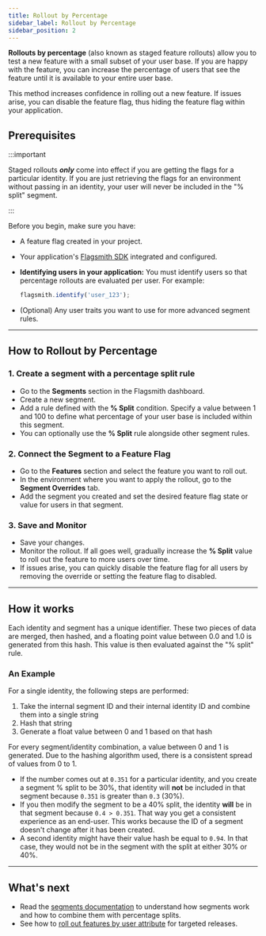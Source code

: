 ```yaml
---
title: Rollout by Percentage
sidebar_label: Rollout by Percentage
sidebar_position: 2
---
```


**Rollouts by percentage** (also known as staged feature rollouts) allow you to test a new feature with a small subset of your user base. If you are happy with the feature, you can increase the percentage of users that see the feature until it is available to your entire user base.

This method increases confidence in rolling out a new feature. If issues arise, you can disable the feature flag, thus hiding the feature flag within your application.

## Prerequisites

:::important

Staged rollouts **_only_** come into effect if you are getting the flags for a particular identity. If you are just retrieving the flags for an environment without passing in an identity, your user will never be included in the "% split" segment.

:::

Before you begin, make sure you have:

- A feature flag created in your project.
- Your application's [Flagsmith SDK](../../clients/index.md) integrated and configured.
- **Identifying users in your application:** You must identify users so that percentage rollouts are evaluated per user. For example:

  ```javascript
  flagsmith.identify('user_123');
  ```

- (Optional) Any user traits you want to use for more advanced segment rules.

---

## How to Rollout by Percentage

### 1. Create a segment with a percentage split rule

- Go to the **Segments** section in the Flagsmith dashboard.
- Create a new segment.
- Add a rule defined with the **% Split** condition. Specify a value between 1 and 100 to define what percentage of your user base is included within this segment.
- You can optionally use the **% Split** rule alongside other segment rules.

### 2. Connect the Segment to a Feature Flag

- Go to the **Features** section and select the feature you want to roll out.
- In the environment where you want to apply the rollout, go to the **Segment Overrides** tab.
- Add the segment you created and set the desired feature flag state or value for users in that segment.

### 3. Save and Monitor

- Save your changes.
- Monitor the rollout. If all goes well, gradually increase the **% Split** value to roll out the feature to more users over time.
- If issues arise, you can quickly disable the feature flag for all users by removing the override or setting the feature flag to disabled.

---

## How it works

Each identity and segment has a unique identifier. These two pieces of data are merged, then hashed, and a floating point value between 0.0 and 1.0 is generated from this hash. This value is then evaluated against the "% split" rule.

### An Example

For a single identity, the following steps are performed:

1. Take the internal segment ID and their internal identity ID and combine them into a single string
2. Hash that string
3. Generate a float value between 0 and 1 based on that hash

For every segment/identity combination, a value between 0 and 1 is generated. Due to the hashing algorithm used, there is a consistent spread of values from 0 to 1.

- If the number comes out at `0.351` for a particular identity, and you create a segment % split to be 30%, that identity will **not** be included in that segment because `0.351` is greater than `0.3` (30%).
- If you then modify the segment to be a 40% split, the identity **will** be in that segment because `0.4 > 0.351`. That way you get a consistent experience as an end-user. This works because the ID of a segment doesn't change after it has been created.
- A second identity might have their value hash be equal to `0.94`. In that case, they would not be in the segment with the split at either 30% or 40%.

---

## What's next

- Read the [segments documentation](../../basic-features/segments.md) to understand how segments work and how to combine them with percentage splits.
- See how to [roll out features by user attribute](./rollout-by-attribute.md) for targeted releases.
